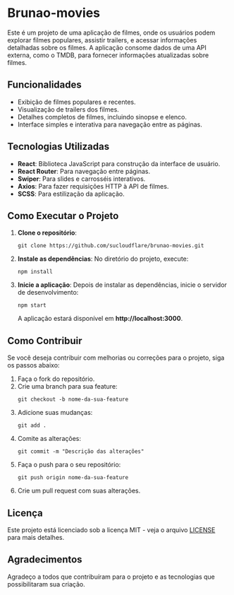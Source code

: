  <h1>Brunao-movies</h1>
    <p>Este é um projeto de uma aplicação de filmes, onde os usuários podem explorar filmes populares, assistir trailers, e acessar informações detalhadas sobre os filmes. A aplicação consome dados de uma API externa, como o TMDB, para fornecer informações atualizadas sobre filmes.</p>

 <h2>Funcionalidades</h2>
 <ul>
<li>Exibição de filmes populares e recentes.</li>
    <li>Visualização de trailers dos filmes.</li>
    <li>Detalhes completos de filmes, incluindo sinopse e elenco.</li>
    <li>Interface simples e interativa para navegação entre as páginas.</li>
    </ul>

<h2>Tecnologias Utilizadas</h2>
  <ul>
  <li><strong>React</strong>: Biblioteca JavaScript para construção da interface de usuário.</li>
  <li><strong>React Router</strong>: Para navegação entre páginas.</li>
  <li><strong>Swiper</strong>: Para slides e carrosséis interativos.</li>
  <li><strong>Axios</strong>: Para fazer requisições HTTP à API de filmes.</li>
  <li><strong>SCSS</strong>: Para estilização da aplicação.</li>
  </ul>

 <h2>Como Executar o Projeto</h2>
  <ol>
   <li><strong>Clone o repositório</strong>:
   <pre><code>git clone https://github.com/sucloudflare/brunao-movies.git</code></pre>
  </li>
  <li><strong>Instale as dependências</strong>: No diretório do projeto, execute:
  <pre><code>npm install</code></pre>
  </li>
  <li><strong>Inicie a aplicação</strong>: Depois de instalar as dependências, inicie o servidor de desenvolvimento:
  <pre><code>npm start</code></pre>
            A aplicação estará disponível em <strong>http://localhost:3000</strong>.
  </li>
  </ol>

  <h2>Como Contribuir</h2>
  <p>Se você deseja contribuir com melhorias ou correções para o projeto, siga os passos abaixo:</p>
  <ol>
   <li>Faça o fork do repositório.</li>
   <li>Crie uma branch para sua feature:
   <pre><code>git checkout -b nome-da-sua-feature</code></pre>
   </li>
   <li>Adicione suas mudanças:
   <pre><code>git add .</code></pre>
   </li>
   <li>Comite as alterações:
   <pre><code>git commit -m "Descrição das alterações"</code></pre>
  </li>
   <li>Faça o push para o seu repositório:
   <pre><code>git push origin nome-da-sua-feature</code></pre>
   </li>
  <li>Crie um pull request com suas alterações.</li>
   </ol>

 <h2>Licença</h2>
   
 <p>Este projeto está licenciado sob a licença MIT - veja o arquivo <a href="LICENSE">LICENSE</a> para mais detalhes.</p>

<h2>Agradecimentos</h2>
<p>Agradeço a todos que contribuíram para o projeto e as tecnologias que possibilitaram sua criação.</p>
</body>
